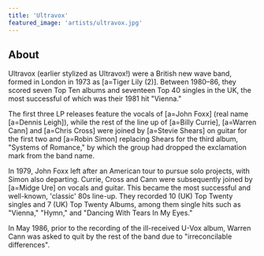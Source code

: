 ```yaml
---
title: 'Ultravox'
featured_image: 'artists/ultravox.jpg'
---
```


## About

Ultravox (earlier stylized as Ultravox!) were a British new wave band, formed in London in 1973 as [a=Tiger Lily (2)]. Between 1980–86, they scored seven Top Ten albums and seventeen Top 40 singles in the UK, the most successful of which was their 1981 hit "Vienna." 

The first three LP releases feature the vocals of [a=John Foxx] (real name [a=Dennis Leigh]), while the rest of the line up of [a=Billy Currie], [a=Warren Cann] and [a=Chris Cross] were joined by [a=Stevie Shears] on guitar for the first two and [a=Robin Simon] replacing Shears for the third album, "Systems of Romance," by which the group had dropped the exclamation mark from the band name.

In 1979, John Foxx left after an American tour to pursue solo projects, with Simon also departing. Currie, Cross and Cann were subsequently joined by [a=Midge Ure] on vocals and guitar.
This became the most successful and well-known, 'classic' 80s line-up. They recorded 10 (UK) Top Twenty singles and 7 (UK) Top Twenty Albums, among them single hits such as "Vienna," "Hymn," and "Dancing With Tears In My Eyes."

In May 1986, prior to the recording of the ill-received U-Vox album, Warren Cann was asked to quit by the rest of the band due to "irreconcilable differences". 
